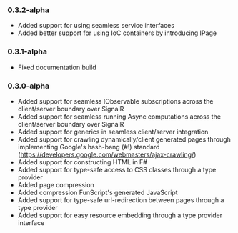 ### 0.3.2-alpha
* Added support for using seamless service interfaces
* Added better support for using IoC containers by introducing IPage

### 0.3.1-alpha
* Fixed documentation build

### 0.3.0-alpha
* Added support for seamless IObservable<T> subscriptions across the client/server boundary over SignalR
* Added support for seamless running Async<T> computations across the client/server boundary over SignalR
* Added support for generics in seamless client/server integration
* Added support for crawling dynamically/client generated pages through implementing Google's hash-bang (#!) standard (https://developers.google.com/webmasters/ajax-crawling/)
* Added support for constructing HTML in F#
* Added support for type-safe access to CSS classes through a type provider
* Added page compression
* Added compression FunScript's generated JavaScript
* Added support for type-safe url-redirection between pages through a type provider
* Added support for easy resource embedding through a type provider interface